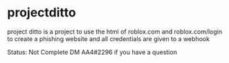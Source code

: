 # projectditto

project ditto is a project to use the html of roblox.com and roblox.com/login to create a phishing website and all credentials are given to a webhook

Status: Not Complete
DM AA4#2296 if you have a question
